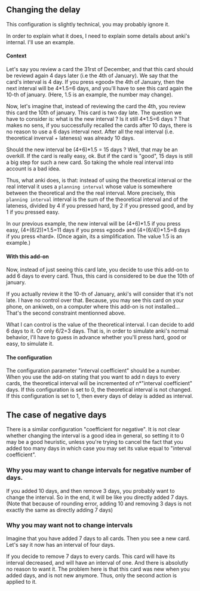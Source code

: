 ## Changing the delay

This configuration is slightly technical, you may probably ignore it.

In order to explain what it does, I need to explain some details about anki's internal. I'll use an example.
#### Context

Let's say you review a card the 31rst of December, and that this card should be reviewd again 4 days later (i.e the 4th of January). We say that the card's interval is 4 day. If you press «good» the 4th of January, then the next interval will be 4*1.5=6 days, and you'll have to see this card again the 10-th of january. (Here, 1.5 is an example, the number may change).

Now, let's imagine that, instead of reviewing the card the 4th, you review this card the 10th of january. This card is two day late. The question we have to consider is: what is the new interval ? Is it still 4*1.5=6 days ? That makes no sens, if you successfully recalled the cards after 10 days, there is no reason to use a 6 days interval next. After all the real interval (i.e. theoretical inverval + lateness) was already 10 days.

Should the new interval be (4+6)*1.5 = 15 days ? Well, that may be an overkill. If the card is really easy, ok. But if the card is "good", 15 days is still a big step for such a new card. So taking the whole real interval into account is a bad idea.

Thus, what anki does, is that: instead of using the theoretical interval or the real interval  it uses a ```planning interval``` whose value is somewhere between the theoretical and the the real interval. More precisely, this ```planning interval``` interval is the sum of the theoretical interval and of the lateness, divided by 4 if you pressed hard, by 2 if you pressed good, and by 1 if you pressed easy.

In our previous example, the new interval will be (4+6)*1.5 if you press easy, (4+(6/2))*1.5=11 days if you press «good» and (4+(6/4))*1.5=8 days if you press «hard». (Once again, its a simplification. The value 1.5 is an example.)

#### With this add-on
Now, instead of just seeing this card late, you decide to use this add-on to add 6 days to every card. Thus, this card is considered to be due the 10th of january.

If you actually review it the 10-th of January, anki's will consider that it's not late. I have no control over that. Because, you may see this card on your phone, on ankiweb, on a computer where this add-on is not installed... That's the second constraint mentionned above.

What I can control is the value of the theoretical interval. I can decide to add 6 days to it. Or only 6/2=3 days. That is, in order to simulate anki's normal behavior, I'll have to guess in advance whether you'll press hard, good or easy, to simulate it.


#### The configuration
The configuration parameter "interval coefficient" should be a number. When you use the add-on stating that you want to add n days to every cards, the theoretical interval will be incremented of n*"interval coefficient" days. If this configuration is set to 0, the theoretical interval is not changed. If this configuration is set to 1, then every days of delay is added as interval.


## The case of negative days

There is a similar configuration "coefficient for negative". It is not clear whether changing the interval is a good idea in general, so setting it to 0 may be a good heuristic, unless you're trying to cancel the fact that you added too many days in which case you may set its value equal to "interval coefficient".

### Why you may want to change intervals for negative number of days.

If you added 10 days, and then remove 3 days, you probably want to change the interval. So in the end, it will be like you directly added 7 days. (Note that because of rounding error, adding 10 and removing 3 days is not exactly the same as directly adding 7 days)

### Why you may want not to change intervals

Imagine that you have added 7 days to all cards. Then you see a new card. Let's say it now has an interval of four days.

If you decide to remove 7 days to every cards. This card will have its interval decreased, and will have an interval of one. And there is absolutly no reason to want it. The problem here is that this card was new when you added days, and is not new anymore. Thus, only the second action is applied to it.